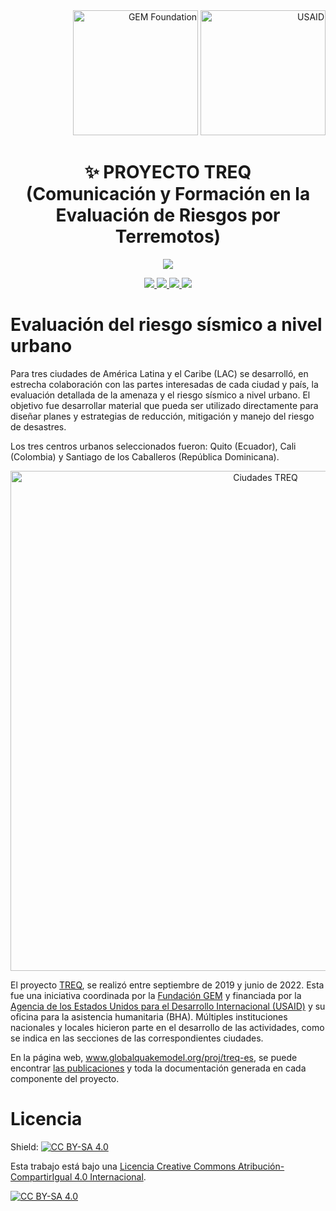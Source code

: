 <div align='right'>
  <img src="https://upload.wikimedia.org/wikipedia/commons/thumb/5/5b/Global_Earthquake_Model_Logo.png/440px-Global_Earthquake_Model_Logo.png" alt="GEM Foundation" width="200"/>
  <img src="https://upload.wikimedia.org/wikipedia/commons/1/17/USAID-Identity.svg" alt="USAID" width="200"/>
</div>

<div align='center'>

  # ✨ PROYECTO TREQ <br/> (Comunicación y Formación en la Evaluación de Riesgos por Terremotos)

<p align="center">
<a href='https://globalquakemodel.org/proj/treq-es'>
<img src='https://img.shields.io/badge/www.globalquakemodel.org/proj/treq-grey?style=for-the-badge'>
</a>
</p>
  
<a href='Quito'>
<img src='https://img.shields.io/badge/QUITO-blue?style=for-the-badge'>
</a>

<a href='Cali'>
<img src='https://img.shields.io/badge/CALI-green?style=for-the-badge'>
</a>


<a href='Santiago'>
<img src='https://img.shields.io/badge/SANTIAGO_DLC-yellow?style=for-the-badge'>
</a>

<a href='https://github.com/gem/treq-riesgo-urbano#licencia'>
<img src='https://img.shields.io/badge/LICENCIA-orange?style=for-the-badge'>
</a>

</div>

# Evaluación del riesgo sísmico a nivel urbano

Para tres ciudades de América Latina y el Caribe (LAC) se desarrolló, en estrecha colaboración con las partes interesadas de cada ciudad y país, la evaluación detallada de la amenaza y el riesgo sísmico a nivel urbano. El objetivo fue desarrollar material que pueda ser utilizado directamente para diseñar planes y estrategias de reducción, mitigación y manejo del riesgo de desastres.

Los tres centros urbanos seleccionados fueron: Quito (Ecuador), Cali (Colombia) y Santiago de los Caballeros (República Dominicana).

<p align="center">
  <img src="https://static.wixstatic.com/media/1dcea4_98941166bfd645258d595a759793229e~mv2.png/v1/fill/w_824,h_460,al_c,q_90,usm_0.66_1.00_0.01,enc_auto/1dcea4_98941166bfd645258d595a759793229e~mv2.png" alt="Ciudades TREQ" width="800">
</p>

El proyecto [TREQ](https://www.globalquakemodel.org/proj/treq-es), se realizó entre septiembre de 2019 y junio de 2022. Esta fue una iniciativa coordinada por la [Fundación GEM](https://www.globalquakemodel.org/) y financiada por la [Agencia de los Estados Unidos para el Desarrollo Internacional (USAID)](https://www.usaid.gov/) y su oficina para la asistencia humanitaria (BHA). Múltiples instituciones nacionales y locales hicieron parte en el desarrollo de las actividades, como se indica en las secciones de las correspondientes ciudades.


En la página web, www.globalquakemodel.org/proj/treq-es, se puede encontrar [las publicaciones](https://www.globalquakemodel.org/proj/treq?tab=publications) y toda la documentación generada en cada componente del proyecto.


# Licencia
Shield: [![CC BY-SA 4.0][cc-by-sa-shield]][cc-by-sa]

Esta trabajo está bajo una
[Licencia Creative Commons Atribución-CompartirIgual 4.0 Internacional][cc-by-sa].

[![CC BY-SA 4.0][cc-by-sa-image]][cc-by-sa]

[cc-by-sa]: https://creativecommons.org/licenses/by-sa/4.0/deed.es
[cc-by-sa-image]: https://licensebuttons.net/l/by-sa/4.0/88x31.png
[cc-by-sa-shield]: https://img.shields.io/badge/License-CC%20BY--SA%204.0-lightgrey.svg
